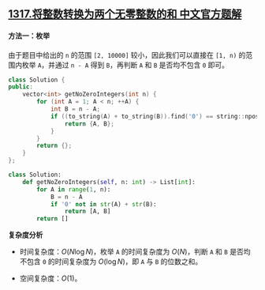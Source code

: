 ## [1317.将整数转换为两个无零整数的和 中文官方题解](https://leetcode.cn/problems/convert-integer-to-the-sum-of-two-no-zero-integers/solutions/100000/jiang-zheng-shu-zhuan-huan-wei-liang-ge-wu-ling-3)

#### 方法一：枚举

由于题目中给出的 `n` 的范围 `[2, 10000]` 较小，因此我们可以直接在 `[1, n)` 的范围内枚举 `A`，并通过 `n - A` 得到 `B`，再判断 `A` 和 `B` 是否均不包含 `0` 即可。

```C++ [sol1-C++]
class Solution {
public:
    vector<int> getNoZeroIntegers(int n) {
        for (int A = 1; A < n; ++A) {
            int B = n - A;
            if ((to_string(A) + to_string(B)).find('0') == string::npos) {
                return {A, B};
            }
        }
        return {};
    }
};
```

```Python [sol1-Python3]
class Solution:
    def getNoZeroIntegers(self, n: int) -> List[int]:
        for A in range(1, n):
            B = n - A
            if '0' not in str(A) + str(B):
                return [A, B]
        return []
```

**复杂度分析**

- 时间复杂度：$O(N\log N)$，枚举 `A` 的时间复杂度为 $O(N)$，判断 `A` 和 `B` 是否均不包含 `0` 的时间复杂度为 $O(\log N)$，即 `A` 与 `B` 的位数之和。

- 空间复杂度：$O(1)$。
